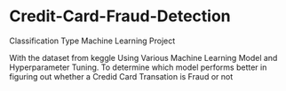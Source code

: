 # Credit-Card-Fraud-Detection
Classification Type Machine Learning Project

With the dataset from keggle Using Various Machine Learning Model and Hyperparameter Tuning.
To determine which model performs better in figuring out whether a Credid Card Transation is Fraud or not